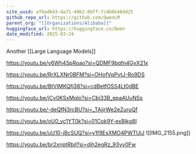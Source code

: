 ```yaml
---
site_uuid: af0ad643-4a71-4862-8bff-fc4b6b46dd25
github_repo_url: https://github.com/QwenLM
parent_org: "[[Organizations/Alibaba]]"
huggingface_url: https://huggingface.co/Qwen
date_modified: 2025-03-24
---
```





Another [[Large Language Models]]

https://youtu.be/y6Wh4SpRoao?si=QDMF9bqfn4GvX21x

https://youtu.be/RrXLXNr0BFM?si=OHofVqPvtJ-Ro9DS

https://youtu.be/BtVIMKQfj38?si=cdBetfOSS4Lt0dBE

https://youtu.be/jCv0KSxMqlo?si=Cbj33B_epaAUuNSs

https://youtu.be/-deQfN3rcBU?si=_TAijrWe2eZuruQf

https://youtu.be/oU0_vc1YT0k?si=01Cok9Y-exBjkg8I


https://youtu.be/uU10-jBcSUQ?si=y1f9EsXMO4PWTUiJ
![[IMG_2155.png]]

https://youtu.be/br2xnptRbjI?si=djh2egRz_93yy0Fw